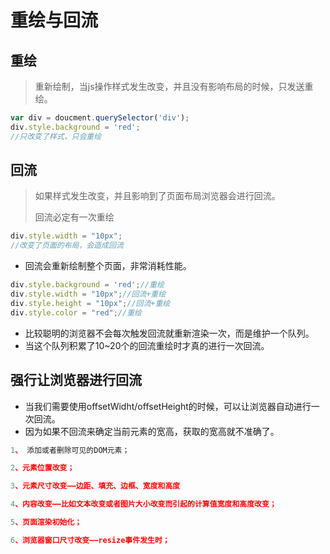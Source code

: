 # 重绘与回流

## 重绘

> 重新绘制，当js操作样式发生改变，并且没有影响布局的时候，只发送重绘。

```js
var div = doucment.querySelector('div');
div.style.background = 'red';
//只改变了样式，只会重绘
```

## 回流

> 如果样式发生改变，并且影响到了页面布局浏览器会进行回流。
>
> 回流必定有一次重绘

```js
div.style.width = "10px";
//改变了页面的布局，会造成回流
```

- 回流会重新绘制整个页面，非常消耗性能。

```js
div.style.background = 'red';//重绘
div.style.width = "10px";//回流+重绘
div.style.height = "10px";//回流+重绘
div.style.color = "red";//重绘
```

- 比较聪明的浏览器不会每次触发回流就重新渲染一次，而是维护一个队列。
- 当这个队列积累了10~20个的回流重绘时才真的进行一次回流。

## 强行让浏览器进行回流

- 当我们需要使用offsetWidht/offsetHeight的时候，可以让浏览器自动进行一次回流。
- 因为如果不回流来确定当前元素的宽高，获取的宽高就不准确了。

```js
1、 添加或者删除可见的DOM元素；

2、元素位置改变；

3、元素尺寸改变——边距、填充、边框、宽度和高度

4、内容改变——比如文本改变或者图片大小改变而引起的计算值宽度和高度改变；

5、页面渲染初始化；

6、浏览器窗口尺寸改变——resize事件发生时；
```

